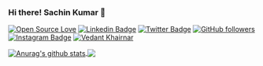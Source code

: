 ### Hi there! Sachin Kumar 👋

<!--
**hackcoderr/hackcoderr** is a ✨ _special_ ✨ repository because its `README.md` (this file) appears on your GitHub profile.

Here are some ideas to get you started:

- 🔭 I’m currently working on ...
- 🌱 I’m currently learning ...
- 👯 I’m looking to collaborate on ...
- 🤔 I’m looking for help with ...
- 💬 Ask me about ...
- 📫 How to reach me: ...
- 😄 Pronouns: ...
- ⚡ Fun fact: ...
-->

<!--
**Languages and Tools:**  

<code><img height="20" src="https://raw.githubusercontent.com/github/explore/80688e429a7d4ef2fca1e82350fe8e3517d3494d/topics/javascript/javascript.png"></code>
<code><img height="20" src="https://raw.githubusercontent.com/github/explore/80688e429a7d4ef2fca1e82350fe8e3517d3494d/topics/typescript/typescript.png"></code>
<code><img height="20" src="https://raw.githubusercontent.com/github/explore/80688e429a7d4ef2fca1e82350fe8e3517d3494d/topics/react/react.png"></code>
<code><img height="20" src="https://raw.githubusercontent.com/github/explore/5c058a388828bb5fde0bcafd4bc867b5bb3f26f3/topics/graphql/graphql.png"></code>
<code><img height="20" src="https://raw.githubusercontent.com/github/explore/80688e429a7d4ef2fca1e82350fe8e3517d3494d/topics/nodejs/nodejs.png"></code>    

-->

<div align="centre">

[![Open Source Love](https://badges.frapsoft.com/os/v2/open-source.svg?v=103)](https://github.com/hackcoderr)
[![Linkedin Badge](https://img.shields.io/badge/-Sachin%20Kumar-blue?style=social&logo=Linkedin&logoColor=blue&link=https://www.linkedin.com/in/hackcoderr/)](https://www.linkedin.com/in/hackcoderr/) [![Twitter Badge](http://img.shields.io/badge/-@hackcoderr-1ca0f1?style=social&logo=twitter&logoColor=blue&link=https://twitter.com/hackcoderr)](https://twitter.com/hackcoderr) [![GitHub followers](https://img.shields.io/github/followers/hackcoderr?label=Follow&style=social)](https://github.com/hackcoderr/?tab=follow)
[![Instagram Badge](https://img.shields.io/badge/-hackcoderr-blue?style=social&logo=Instagram&link=https://www.instagram.com/hackcoderr/)](https://www.instagram.com/hackcoderr/) 
[![Vedant Khairnar](https://cdn.rawgit.com/sindresorhus/awesome/d7305f38d29fed78fa85652e3a63e154dd8e8829/media/badge.svg)](http://vedantkhairnar.ml/)

<!--[![Visitors](https://visitor-badge.glitch.me/badge?page_id=VedantKhairnar.visitor-badge)](https://github.com/VedantKhairnar)-->
<!--![visitors](https://hit-badger.glitch.me/badge?page_id=VedantKhairnar.id)-->
 </div>



<a href="https://github.com/hackcoderr/github-readme-stats">
  <img align="center" src="https://github-readme-stats.anuraghazra1.vercel.app/api?username=hackcoderr&show_icons=true&include_all_commits=true&theme=radical" alt="Anurag's github stats" />
</a>
<a href="https://github.com/hackcoderr/github-readme-stats">
  <!-- Change the `github-readme-stats.anuraghazra1.vercel.app` to `github-readme-stats.vercel.app`  -->
  <img align="center" src="https://github-readme-stats.anuraghazra1.vercel.app/api/top-langs/?username=hackcoderr&layout=compact&theme=radical" />
</a>









